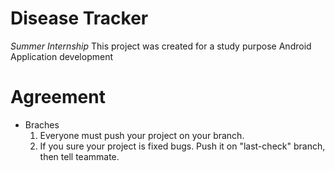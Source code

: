 # Disease Tracker
*Summer Internship*
This project was created for a study purpose Android Application development

# Agreement
- Braches
  1. Everyone must push your project on your branch.
  2. If you sure your project is fixed bugs. Push it on "last-check" branch, then tell teammate.
